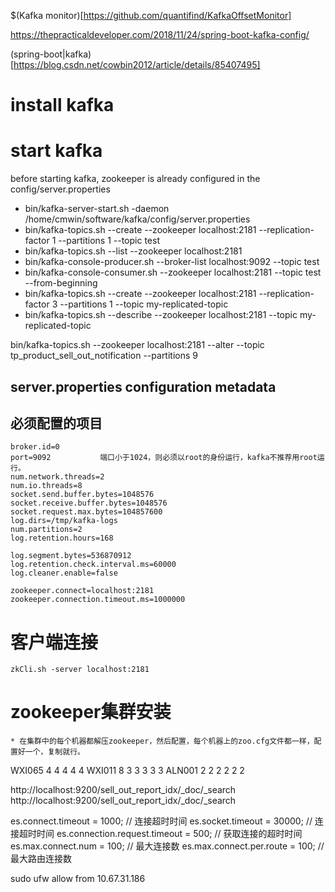 $(Kafka monitor)[https://github.com/quantifind/KafkaOffsetMonitor]

https://thepracticaldeveloper.com/2018/11/24/spring-boot-kafka-config/

(spring-boot|kafka)[https://blog.csdn.net/cowbin2012/article/details/85407495]

# install kafka
# start kafka
before starting kafka, zookeeper is already configured in the config/server.properties
* bin/kafka-server-start.sh  -daemon /home/cmwin/software/kafka/config/server.properties
* bin/kafka-topics.sh --create --zookeeper localhost:2181 --replication-factor 1 --partitions 1 --topic test
* bin/kafka-topics.sh --list --zookeeper localhost:2181
* bin/kafka-console-producer.sh --broker-list localhost:9092 --topic test
* bin/kafka-console-consumer.sh --zookeeper localhost:2181 --topic test --from-beginning
*  bin/kafka-topics.sh --create --zookeeper localhost:2181 --replication-factor 3 --partitions 1 --topic my-replicated-topic
 * bin/kafka-topics.sh --describe --zookeeper localhost:2181 --topic my-replicated-topic


bin/kafka-topics.sh --zookeeper localhost:2181 --alter --topic tp_product_sell_out_notification --partitions 9



## server.properties configuration metadata

## 必须配置的项目
```
broker.id=0
port=9092           端口小于1024，则必须以root的身份运行，kafka不推荐用root运行。
num.network.threads=2  
num.io.threads=8  
socket.send.buffer.bytes=1048576  
socket.receive.buffer.bytes=1048576  
socket.request.max.bytes=104857600  
log.dirs=/tmp/kafka-logs  
num.partitions=2  
log.retention.hours=168  
  
log.segment.bytes=536870912  
log.retention.check.interval.ms=60000  
log.cleaner.enable=false  
  
zookeeper.connect=localhost:2181  
zookeeper.connection.timeout.ms=1000000
```

# 客户端连接
```
zkCli.sh -server localhost:2181

```

# zookeeper集群安装
```
* 在集群中的每个机器都解压zookeeper，然后配置，每个机器上的zoo.cfg文件都一样，配置好一个，复制就行。

```


WXI065  4   4   4   4  4
WXI011  8   3   3   3  3   3
ALN001  2   2   2   2  2   2


http://localhost:9200/sell_out_report_idx/_doc/_search
http://localhost:9200/sell_out_report_idx/_doc/_search


es.connect.timeout = 1000;    // 连接超时时间
es.socket.timeout = 30000;    // 连接超时时间
es.connection.request.timeout = 500; // 获取连接的超时时间
es.max.connect.num = 100; // 最大连接数
es.max.connect.per.route = 100; // 最大路由连接数


sudo ufw allow from 10.67.31.186








